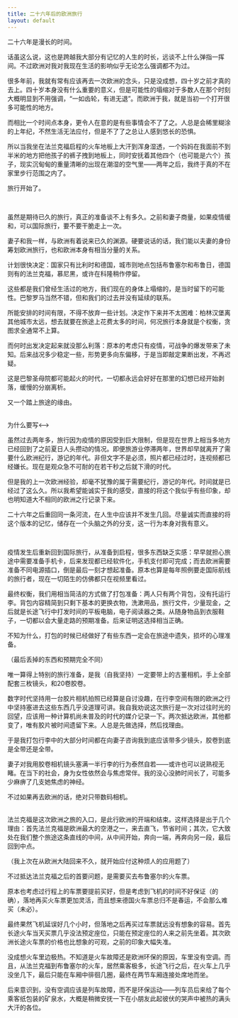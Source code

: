 ```yaml
---
title: 二十六年后的欧洲旅行
layout: default
---
```


二十六年是漫长的时间。

话虽这么说，这也是跨越我大部分有记忆的人生的时长，远谈不上什么弹指一挥间。不过欧洲对我对我现在生活的影响似乎无论怎么强调都不为过。

很多年前，我就有常有应该再去一次欧洲的念头，只是没成想，四十岁之前才真的去上。四十岁本身没有什么重要的意义，但是可能性的塌缩对于多数人在那个时刻大概明显到不用强调，“一如齿轮，有进无退”。而欧洲于我，就是当初一个打开很多可能性的地方。

而相比一个时间点本身，更令人在意的是有些事情会不了了之。人总是会稀里糊涂的上年纪，不然生活无法应付，但是不了了之总让人感到悠长的恐惧。

所以当我坐在法兰克福启程的火车地板上大汗到浑身湿透，一个妈妈在我面前不到半米的地方把他孩子的裤子拽到地板上，同时安抚着其他四个（也可能是六个）孩子，现实沉甸甸的重量清晰的出现在潮湿的空气里——两年之后，我终于真的不在家里步行范围之内了。

旅行开始了。

<br>

虽然是期待已久的旅行，真正的准备谈不上有多久。之前和妻子商量，如果疫情缓和，可以国际旅行，要不要干脆走上一次。

妻子和我一样，与欧洲有着说来已久的渊源。硬要说话的话，我们能以夫妻的身份筹划欧洲旅行，也和欧洲本身有相当分量的关系。

计划很快决定：国家只有比利时和德国，城市则地点包括布鲁塞尔和布鲁日，德国则有的法兰克福，慕尼黑，或许在科隆稍作停留。

这些都是我们曾经生活过的地方，我们现在的身体上塌缩的，是当时留下的可能性。巴黎罗马当然不错，但和我们的过去并没有延续的联系。

所能安排的时间有限，不得不放弃一些计划。决定作下来并不太困难：柏林汉堡离其他城市太远，想去就要在旅途上花费太多的时间，何况旅行本身就是个权衡，贪图求全通常不上算。

而何时出发决定起来就没那么利落：原本的考虑只有疫情，可战争的爆发带来了未知。后来战况多少稳定一些，形势更多向东偏移，于是当即敲定果断出发，不再迟疑。

这是巴黎圣母院都可能起火的时代，一切都永远会好好在那里的幻想已经开始剥落，缓慢的分崩离析。

又一个踏上旅途的缘由。

<br>

<!-->为什么要写<-->

虽然过去两年多，旅行因为疫情的原因受到巨大限制，但是现在世界上相当多地方已经回到了之前夏日人头攒动的情况。即便旅游业停滞两年，世界却早就离开了需要什么欧洲纪行，游记的年代。非但文字不是必须，照片都已经过时，连视频都已经嫌长。现在是观众急不可耐的在若干秒之后就下滑的时代。

但是我的上一次欧洲经验，却毫不犹豫的属于需要纪行，游记的年代。时间就是已经过了这么久。所以我希望能诚实于我的感受，直接的将这个我似乎有些印象，却也明知道大不相同的欧洲之行记录下来。

二十六年之后重回同一条河流，在人生中应该并不发生几回。尽量诚实而直接的将这个版本的记忆，储存在一个头脑之外的分支，这一行为本身对我有意义。

<br>

疫情发生后重新回到国际旅行，从准备到启程，很多东西缺乏实感：早早就担心旅途中需要准备手机卡，后来发现都已经软件化，手机支付即可完成；而去欧洲需要准备不同电源插口，倒是最后一刻才想起准备。原本也算是每年照例要走国际航线的旅行者，现在一切陌生的仿佛都只在视频里看过。

最终权衡，我们用相当简洁的方式做了打包准备：两人只有两个背包，没有托运行李。背包内容精简到只剩下基本的更换衣物，洗漱用品，旅行文件，少量现金，之后就是长途飞行中打发时间的平板电脑，电子阅读器之类。从随身物品到衣服鞋子，一切都以会大量走路的预期准备。后来证明这选择相当正确。

不知为什么，打包的时候已经做好了有些东西一定会在旅途中遗失，损坏的心理准备。

（最后丢掉的东西和预期完全不同）

唯一算得上特别的旅行准备，是我（自我坚持）一定要带上的古董相机，手上全部配套三枚镜头，和20卷胶卷。

数字时代坚持用一台胶片相机拍照已经算是自讨没趣，在行李空间有限的欧洲之行中坚持塞进去这些东西几乎没道理可讲。我自我劝说这次旅行是一次对过往时光的回望，应该用一种计算机尚未普及的时代的媒介记录一下。两次抵达欧洲，其他都变了，唯有胶片被时间遗留下来。人总是先做选择，然后找理由。

于是我打包行李中的大部分时间都在向妻子咨询我到底应该带多少镜头，胶卷到底是全带还是全带。

妻子对我用胶卷相机镜头塞满一半行李的行为泰然自若——或许也可以说熟视无睹。在当下的社会，身为女性依然会与焦虑常伴。我的没心没肺时间长了，可能多少麻痹了几支她焦虑的神经。

不过如果再去欧洲的话，绝对只带数码相机。

<br>
法兰克福是这次欧洲之旅的入口，是此行欧洲的开端和结束。这样选择是出于几个理由：首先法兰克福是欧洲最大的空港之一，来去直飞，节省时间；其次，它大致处在我们整个旅途这条直线的中间，从中间开始，奔向一端，再奔向另一段，最后回到中点。

（我上次在从欧洲大陆回来不久，就开始应付这种烦人的应用题了）

不过抵达法兰克福之后的首要问题，是需要买去布鲁塞尔的火车票。

原本也考虑过行程上的车票要提前买好，但是考虑到飞机的时间不好保证（的确），落地再买火车票更加灵活，而且想来德国火车票总归不是春运，不会那么难买（未必）。

最终果然飞机延误好几个小时，但落地之后再买过车票就远没有想象的容易。首先长途火车当天买票几乎没法预定座位，只能在预定座位的人来之前先坐着。其次欧洲长途火车票的价格也比想象的可观，之前的印象大幅失准。

没成想火车里边极热。不知道是火车故障还是欧洲环保的原因，车里没有空调。而且，从法兰克福到布鲁塞尔的火车，居然乘客极多，长途飞行之后，在火车上几乎没坐几下，最后只能在车厢中徘徊几圈，最终在两节车厢连接处席地而坐。

后来意识到，没有空调应该是列车故障，而不是环保运动——列车员后来给了每个乘客纸包装的矿泉水，大概是稍微安抚一下在小朋友此起彼伏的哭声中被热的满头大汗的各位。



